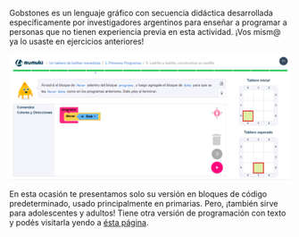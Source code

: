 Gobstones es un lenguaje gráfico con secuencia didáctica desarrollada específicamente por investigadores argentinos para enseñar a programar a personas que no tienen experiencia previa en esta actividad. ¡Vos mism@ ya lo usaste en ejercicios anteriores!


<img src="https://raw.githubusercontent.com/MumukiProject/mumuki-guia-text-pensamiento-computacional-herramientas-tecnologicas/master/assets/tecla1_1540239814759.png" alt="tecla1_1540239814759.png" width="auto" height="auto" style="vertical-align:left">


En esta ocasión te presentamos solo su versión en bloques de código predeterminado, usado principalmente en primarias. Pero, ¡también sirve para adolescentes y adultos! Tiene otra versión de programación con texto y podés visitarla yendo a [ésta página](https://mumuki.io/central/chapters/6-fundamentos).
